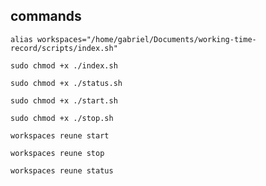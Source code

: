 ## commands

```console
alias workspaces="/home/gabriel/Documents/working-time-record/scripts/index.sh"
```

```console
sudo chmod +x ./index.sh
```

```console
sudo chmod +x ./status.sh
```

```console
sudo chmod +x ./start.sh
```

```console
sudo chmod +x ./stop.sh
```

```console
workspaces reune start
```

```console
workspaces reune stop
```

```console
workspaces reune status
```
